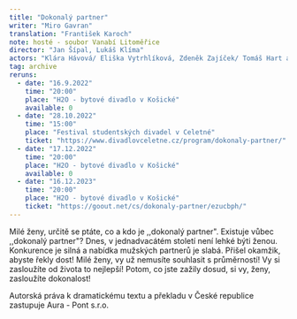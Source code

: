 ```yaml
---
title: "Dokonalý partner"
writer: "Miro Gavran"
translation: "František Karoch"
note: hosté - soubor Vanabí Litoměřice
director: "Jan Šípal, Lukáš Klíma"
actors: "Klára Hávová/ Eliška Vytrhlíková, Zdeněk Zajíček/ Tomáš Hart a Petra Vališová"
tag: archive
reruns:
  - date: "16.9.2022"
    time: "20:00"
    place: "H2O - bytové divadlo v Košické"
    available: 0
  - date: "28.10.2022"
    time: "15:00"
    place: "Festival studentských divadel v Celetné"
    ticket: "https://www.divadlovceletne.cz/program/dokonaly-partner/"
  - date: "17.12.2022"
    time: "20:00"
    place: "H2O - bytové divadlo v Košické"
    available: 0
  - date: "16.12.2023"
    time: "20:00"
    place: "H2O - bytové divadlo v Košické"
    ticket: "https://goout.net/cs/dokonaly-partner/ezucbph/"
---
```


Milé ženy, určitě se ptáte, co a kdo je ,,dokonalý partner". Existuje vůbec ,,dokonalý partner"? Dnes, v jednadvacátém století není lehké býti ženou. Konkurence je silná a nabídka mužských partnerů je slabá. Přišel okamžik, abyste řekly dost! Milé ženy, vy už nemusíte souhlasit s průměrností! Vy si zasloužíte od života to nejlepší! Potom, co jste zažily dosud, si vy, ženy, zasloužíte dokonalost!

Autorská práva k dramatickému textu a překladu v České republice zastupuje Aura - Pont s.r.o.

